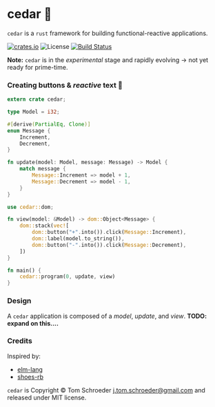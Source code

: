 
# cedar :evergreen_tree:

`cedar` is a `rust` framework for building functional-reactive applications.

[![crates.io](https://img.shields.io/crates/v/cedar.svg)](https://crates.io/crates/cedar)
![License](https://img.shields.io/crates/l/cedar.svg)
[![Build Status](https://travis-ci.org/jtomschroeder/cedar.svg?branch=master)](https://travis-ci.org/jtomschroeder/cedar)

**Note:** `cedar` is in the *experimental* stage and rapidly evolving -> not yet ready for prime-time.

### Creating buttons & *reactive* text :rocket:

```rust
extern crate cedar;

type Model = i32;

#[derive(PartialEq, Clone)]
enum Message {
    Increment,
    Decrement,
}

fn update(model: Model, message: Message) -> Model {
    match message {
        Message::Increment => model + 1,
        Message::Decrement => model - 1,
    }
}

use cedar::dom;

fn view(model: &Model) -> dom::Object<Message> {
    dom::stack(vec![
        dom::button("+".into()).click(Message::Increment),
        dom::label(model.to_string()),
        dom::button("-".into()).click(Message::Decrement),
    ])
}

fn main() {
    cedar::program(0, update, view)
}
```

### Design

A `cedar` application is composed of a *model*, *update*, and *view*. **TODO: expand on this....**

### Credits

Inspired by:
- [elm-lang](http://elm-lang.org)
- [shoes-rb](http://shoesrb.com)

`cedar` is Copyright © Tom Schroeder <j.tom.schroeder@gmail.com> and released under MIT license.
